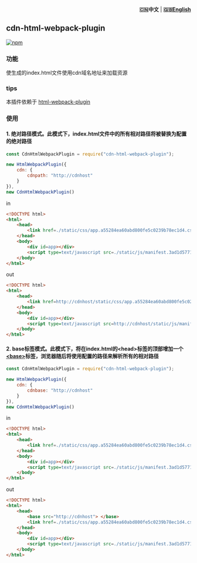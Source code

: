 <div align="right"><strong>🇨🇳中文</strong> | <strong>🇬🇧<a href="./README.md">English</a></strong></div>

## cdn-html-webpack-plugin

[![npm][npm]][npm-url]

### 功能

使生成的index.html文件使用cdn域名地址来加载资源

### tips

本插件依赖于 [html-webpack-plugin](https://github.com/jantimon/html-webpack-plugin)

### 使用

#### 1. 绝对路径模式。此模式下，index.html文件中的所有相对路径将被替换为配置的绝对路径

```javascript
const CdnHtmlWebpackPlugin = require("cdn-html-webpack-plugin");

new HtmlWebpackPlugin({
    cdn: {
        cdnpath: "http://cdnhost"
    }
}),
new CdnHtmlWebpackPlugin()
```

in

```html
<!DOCTYPE html>
<html>
    <head>
        <link href=./static/css/app.a55284ea60abd800fe5c0239b78ec1d4.css rel=stylesheet>
    </head>
    <body>
        <div id=app></div>
        <script type=text/javascript src=./static/js/manifest.3ad1d5771e9b13dbdad2.js> </script>
    </body> 
</html>
```
out

```html
<!DOCTYPE html>
<html>
    <head>
        <link href=http://cdnhost/static/css/app.a55284ea60abd800fe5c0239b78ec1d4.css rel=stylesheet>
    </head>
    <body>
        <div id=app></div>
        <script type=text/javascript src=http://cdnhost/static/js/manifest.3ad1d5771e9b13dbdad2.js> </script>
    </body> 
</html>
```

#### 2. base标签模式。此模式下，将在index.html的&lt;head&gt;标签的顶部增加一个[&lt;base&gt;](https://developer.mozilla.org/zh-CN/docs/Web/HTML/Element/base)标签，浏览器随后将使用配置的路径来解析所有的相对路径

```javascript
const CdnHtmlWebpackPlugin = require("cdn-html-webpack-plugin");

new HtmlWebpackPlugin({
    cdn: {
        cdnbase: "http://cdnhost"
    }
}),
new CdnHtmlWebpackPlugin()
```

in

```html
<!DOCTYPE html>
<html>
    <head>
        <link href=./static/css/app.a55284ea60abd800fe5c0239b78ec1d4.css rel=stylesheet>
    </head>
    <body>
        <div id=app></div>
        <script type=text/javascript src=./static/js/manifest.3ad1d5771e9b13dbdad2.js> </script>
    </body> 
</html>
```
out

```html
<!DOCTYPE html>
<html>
    <head>
        <base src="http://cdnhost"> </base>
        <link href=./static/css/app.a55284ea60abd800fe5c0239b78ec1d4.css rel=stylesheet>
    </head>
    <body>
        <div id=app></div>
        <script type=text/javascript src=./static/js/manifest.3ad1d5771e9b13dbdad2.js> </script>
    </body> 
</html>
```

[npm]: https://img.shields.io/npm/v/cdn-html-webpack-plugin.svg
[npm-url]: https://www.npmjs.com/package/cdn-html-webpack-plugin
